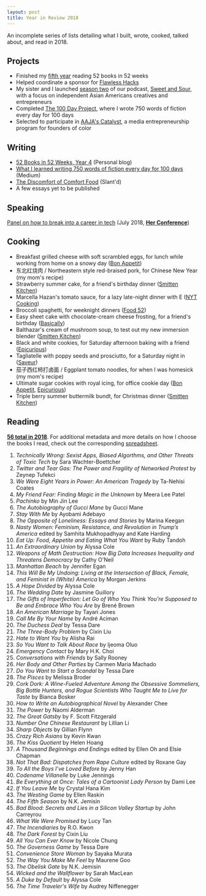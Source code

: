 ```yaml
---
layout: post
title: Year in Review 2018
---
```


An incomplete series of lists detailing what I built, wrote, cooked, talked about, and read in 2018.

## Projects
- Finished my [fifth year](https://www.goodreads.com/review/list/5789743-nicole?shelf=52-books-in-52-weeks-2018) reading 52 books in 52 weeks
- Helped coordinate a sponsor for [Flawless Hacks](http://2017.flawlesshacks.com/)
- My sister and I launched [season two](https://itunes.apple.com/us/podcast/sweet-and-sour/id1189796866) of our podcast, [Sweet and Sour](http://sweetandsour.fm/), with a focus on independent Asian Americans creatives and entrepreneurs
- Completed [The 100 Day Project](https://www.instagram.com/explore/tags/100daysofmylifeasfiction/), where I wrote 750 words of fiction every day for 100 days
- Selected to participate in [AAJA's Catalyst](https://www.aaja.org/catalyst-2018), a media entrepreneurship program for founders of color

## Writing
- [52 Books in 52 Weeks, Year 4](http://nicolezhu.github.io/52-books-in-52-weeks-year4/) (Personal blog)
- [What I learned writing 750 words of fiction every day for 100 days](https://medium.com/@nz/what-i-learned-writing-750-words-of-fiction-every-day-for-100-days-ef75402d8a02) (Medium)
- [The Discomfort of Comfort Food](https://slantd.media/shop/slantd-issue-02) (Slant'd)
- A few essays yet to be published

## Speaking

[Panel on how to break into a career in tech](https://twitter.com/nicolelzhu/status/1019959148941889539) (July 2018, **[Her Conference](https://www.herconference.com/)**)

## Cooking
- Breakfast grilled cheese with soft scrambled eggs, for lunch while working from home on a snowy day ([Bon Appetit](https://www.bonappetit.com/recipe/breakfast-grilled-cheese-with-soft-scrambled-eggs))
- 东北红烧肉 / Northeastern style red-braised pork, for Chinese New Year (my mom's recipe)
- Strawberry summer cake, for a friend's birthday dinner ([Smitten Kitchen](https://smittenkitchen.com/2011/05/strawberry-summer-cake/))
- Marcella Hazan's tomato sauce, for a lazy late-night dinner with E ([NYT Cooking](https://cooking.nytimes.com/recipes/1015178-marcella-hazans-tomato-sauce?smid=pin-share))
- Broccoli spaghetti, for weeknight dinners ([Food 52](https://food52.com/recipes/77356-simple-stop-trying-so-hard-broccoli-spaghetti))
- Easy sheet cake with chocolate-cream cheese frosting, for a friend's birthday ([Basically](https://www.bonappetit.com/recipe/easy-sheet-cake-with-chocolate-cream-cheese-frosting))
- Balthazar's cream of mushroom soup, to test out my new immersion blender ([Smitten Kitchen](https://smittenkitchen.com/2007/01/balthazar-cream-of-mushroom-soup/))
- Black and white cookies, for Saturday afternoon baking with a friend ([Epicurious](https://www.epicurious.com/recipes/food/views/black-and-white-cookies-106171))
- Tagliatelle with poppy seeds and prosciutto, for a Saturday night in ([Saveur](https://www.saveur.com/article/Recipes/Tagliatelle-With-Poppy-Seeds?19fHWBDFYpB1v5IZ.32))
- 茄子西红柿打卤面 / Eggplant tomato noodles, for when I was homesick (my mom's recipe)
- Ultimate sugar cookies with royal icing, for office cookie day ([Bon Appetit](https://www.bonappetit.com/recipe/ultimate-sugar-cookies), [Epicurious](https://www.epicurious.com/recipes/food/views/the-most-royal-of-icings-51205380))
- Triple berry summer buttermilk bundt, for Christmas dinner ([Smitten Kitchen](https://smittenkitchen.com/2012/06/triple-berry-summer-buttermilk-bundt/))


## Reading

**[56 total in 2018](https://www.goodreads.com/challenges/7501-2018-reading-challenge)**. For additional metadata and more details on how I choose the books I read, check out the corresponding [spreadsheet](https://docs.google.com/spreadsheets/d/1JTrkx_8jeIJ_Q3vwwppr4_n9XULfNeD0Rt7ccMktums/edit?usp=sharing).

1. *Technically Wrong: Sexist Apps, Biased Algorthms, and Other Threats of Toxic Tech* by Sara Wachter-Boettcher
2. *Twitter and Tear Gas: The Power and Fragility of Networked Protest* by Zeynep Tufekci
3. *We Were Eight Years in Power: An American Tragedy* by Ta-Nehisi Coates
4. *My Friend Fear: Finding Magic in the Unknown* by Meera Lee Patel
5. *Pachinko* by Min Jin Lee
6. *The Autobiography of Gucci Mane* by Gucci Mane
7. *Stay With Me* by Ayobami Adebayo
8. *The Opposite of Loneliness: Essays and Stories* by Marina Keegan
9. *Nasty Women: Feminism, Resistance, and Revolution in Trump’s America* edited by Samhita Mukhopadhyay and Kate Harding
10. *Eat Up: Food, Appetite and Eating What You Want* by Ruby Tandoh
11. *An Extraordinary Union* by Alyssa Cole
12. *Weapons of Math Destruction: How Big Data Increases Inequality and Threatens Democracy* by Cathy O'Neil
13. *Manhattan Beach* by Jennifer Egan
14. *This Will Be My Undoing: Living at the Intersection of Black, Female, and Feminist in (White) America* by Morgan Jerkins
15. *A Hope Divided* by Alyssa Cole
16. *The Wedding Date* by Jasmine Guillory
17. *The Gifts of Imperfection: Let Go of Who You Think You’re Supposed to Be and Embrace Who You Are* by Brené Brown
18. *An American Marriage* by Tayari Jones
19. *Call Me By Your Name* by André Aciman
20. *The Duchess Deal* by Tessa Dare
21. *The Three-Body Problem* by Cixin Liu
22. *Hate to Want You* by Alisha Rai
23. *So You Want to Talk About Race* by Ijeoma Oluo
24. *Emergency Contact* by Mary H.K. Choi
25. *Conversations with Friends* by Sally Rooney
26. *Her Body and Other Parties* by Carmen Maria Machado
27. *Do You Want to Start a Scandal* by Tessa Dare
28. *The Pisces* by Melissa Broder
29. *Cork Dork: A Wine-Fueled Adventure Among the Obsessive Sommeliers, Big Bottle Hunters, and Rogue Scientists Who Taught Me to Live for Taste* by Bianca Bosker
30. *How to Write an Autobiographical Novel* by Alexander Chee
31. *The Power* by Naomi Alderman
32. *The Great Gatsby* by F. Scott Fitzgerald
33. *Number One Chinese Restaurant* by Lillian Li
34. *Sharp Objects* by Gillian Flynn
35. *Crazy Rich Asians* by Kevin Kwan
36. *The Kiss Quotient* by Helen Hoang
37. *A Thousand Beginnings and Endings* edited by Ellen Oh and Elsie Chapman
38. *Not That Bad: Dispatches from Rape Culture* edited by Roxane Gay
39. *To All the Boys I’ve Loved Before* by Jenny Han
40. *Codename Villanelle* by Luke Jennings
41. *Be Everything at Once: Tales of a Cartoonist Lady Person* by Dami Lee
42. *If You Leave Me* by Crystal Hana Kim
43. *The Westing Game* by Ellen Raskin
44. *The Fifth Season* by N.K. Jemisin
45. *Bad Blood: Secrets and Lies in a Silicon Valley Startup* by John Carreyrou
46. *What We Were Promised* by Lucy Tan
47. *The Incendiaries* by R.O. Kwon
48. *The Dark Forest* by Cixin Liu
49. *All You Can Ever Know* by Nicole Chung
50. *The Governess Game* by Tessa Dare
51. *Convenience Store Woman* by Sayaka Murata
52. *The Way You Make Me Feel* by Maurene Goo
53. *The Obelisk Gate* by N.K. Jemisin
54. *Wicked and the Wallflower* by Sarah MacLean
55. *A Duke by Default* by Alyssa Cole
56. *The Time Traveler's Wife* by Audrey Niffenegger